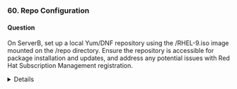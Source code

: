 ### 60. Repo Configuration

#### Question

On ServerB, set up a local Yum/DNF repository using the /RHEL-9.iso image mounted on the /repo directory. Ensure the repository is accessible for package installation and updates, and address any potential issues with Red Hat Subscription Management registration.

<details>

```bash
ssh rhcsaB
sudo -i
```

1. Create the mount point and mount the iso image from /RHEL-9.iso
```
mkdir /repo
mount -o loop /RHEL-9.iso /repo

Alternatively, mount persistantly via /etc/fstab:
echo "/RHEL-9.iso /repo iso9660 loop 0 0" >> /etc/fstab
```


2. Configure the repository:

```bash
    cp -v /repo/media.repo /etc/yum.repos.d/rhel9.repo
    chmod 644 /etc/yum.repos.d/rhel9.repo
    vi /etc/yum.repos.d/rhel9.repo
```

Replace the content with:
```
    [InstallMedia-BaseOS]
    name=RHEL 9 - BaseOS
    metadata_expire=-1
    gpgcheck=0
    enabled=1
    baseurl=file:///repo/BaseOS/
     
    [InstallMedia-AppStream]
    name=RHEL 9 - AppStream
    metadata_expire=-1
    gpgcheck=0
    enabled=1
    baseurl=file:///repo/AppStream/
```


3. Clean metadata and cache:
```bash
dnf clean all
```

4. Address subscription-manager warnings (optional):
```bash
# Optional for cleaning local subscription data
subscription-manager clean 
vi /etc/yum/pluginconf.d/subscription-manager.conf
(set enabled=0 to suppress warnings if not registered.)
```

5. Verify the repository:
```bash
dnf repolist 
```
</details>






